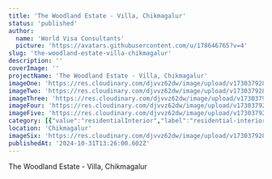 ```yaml
---
title: 'The Woodland Estate - Villa, Chikmagalur'
status: 'published'
author:
  name: 'World Visa Consultants'
  picture: 'https://avatars.githubusercontent.com/u/178646765?v=4'
slug: 'the-woodland-estate-villa-chikmagalur'
description: ''
coverImage: ''
projectName: 'The Woodland Estate - Villa, Chikmagalur'
imageOne: 'https://res.cloudinary.com/djvvz62dw/image/upload/v1730379285/greywall/projects/woodland/WhatsApp_Image_2024-08-24_at_12.37.04_AM_2_hmdsvl.jpg'
imageTwo: 'https://res.cloudinary.com/djvvz62dw/image/upload/v1730379285/greywall/projects/woodland/WhatsApp_Image_2024-08-24_at_12.37.04_AM_1_mdvrxd.jpg'
imageThree: 'https://res.cloudinary.com/djvvz62dw/image/upload/v1730379284/greywall/projects/woodland/WhatsApp_Image_2024-08-24_at_12.37.05_AM_2_mh1z9g.jpg'
imageFour: 'https://res.cloudinary.com/djvvz62dw/image/upload/v1730379284/greywall/projects/woodland/WhatsApp_Image_2024-09-12_at_9.35.16_PM_zy2pnp.jpg'
imageFive: 'https://res.cloudinary.com/djvvz62dw/image/upload/v1730379284/greywall/projects/woodland/WhatsApp_Image_2024-09-12_at_9.34.47_PM_fht288.jpg'
category: [{"value":"residentialInterior","label":"residential-interior"}]
location: 'Chikmagalur'
imageSix: 'https://res.cloudinary.com/djvvz62dw/image/upload/v1730379285/greywall/projects/woodland/WhatsApp_Image_2024-08-24_at_12.37.07_AM_1_gdfjfc.jpg'
publishedAt: '2024-10-31T13:26:00.602Z'
---
```


The Woodland Estate - Villa, Chikmagalur